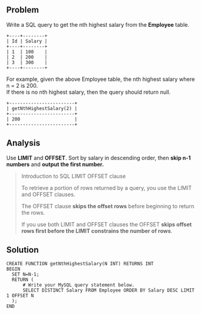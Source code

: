 ## Problem

Write a SQL query to get the nth highest salary from the **Employee** table.
```
+----+--------+
| Id | Salary |
+----+--------+
| 1  | 100    |
| 2  | 200    |
| 3  | 300    |
+----+--------+
```
For example, given the above Employee table, the nth highest salary where n = 2 is 200. <br/>
If there is no nth highest salary, then the query should return null.
```
+------------------------+
| getNthHighestSalary(2) |
+------------------------+
| 200                    |
+------------------------+
```
## Analysis
Use **LIMIT** and **OFFSET**.
Sort by salary in descending order, then **skip n-1 numbers** and **output the first number.**

>Introduction to SQL LIMIT OFFSET clause
>
>To retrieve a portion of rows returned by a query, you use the LIMIT and OFFSET clauses. 
>
>The OFFSET clause **skips the offset rows** before beginning to return the rows. 
>
>If you use both LIMIT and OFFSET clauses the OFFSET **skips offset rows first before the LIMIT constrains the number of rows**.

## Solution
```
CREATE FUNCTION getNthHighestSalary(N INT) RETURNS INT
BEGIN
  SET N=N-1;
  RETURN (
      # Write your MySQL query statement below.
      SELECT DISTINCT Salary FROM Employee ORDER BY Salary DESC LIMIT 1 OFFSET N
  );
END
```

